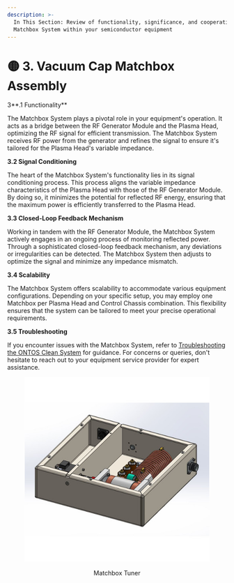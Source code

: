 ```yaml
---
description: >-
  In This Section: Review of functionality, significance, and cooperation of the
  Matchbox System within your semiconductor equipment
---
```


# 🟡 3. Vacuum Cap Matchbox Assembly

3\*\*.1 Functionality\*\*

The Matchbox System plays a pivotal role in your equipment's operation. It acts as a bridge between the RF Generator Module and the Plasma Head, optimizing the RF signal for efficient transmission. The Matchbox System receives RF power from the generator and refines the signal to ensure it's tailored for the Plasma Head's variable impedance.

**3.2 Signal Conditioning**

The heart of the Matchbox System's functionality lies in its signal conditioning process. This process aligns the variable impedance characteristics of the Plasma Head with those of the RF Generator Module. By doing so, it minimizes the potential for reflected RF energy, ensuring that the maximum power is efficiently transferred to the Plasma Head.

**3.3 Closed-Loop Feedback Mechanism**

Working in tandem with the RF Generator Module, the Matchbox System actively engages in an ongoing process of monitoring reflected power. Through a sophisticated closed-loop feedback mechanism, any deviations or irregularities can be detected. The Matchbox System then adjusts to optimize the signal and minimize any impedance mismatch.

**3.4 Scalability**

The Matchbox System offers scalability to accommodate various equipment configurations. Depending on your specific setup, you may employ one Matchbox per Plasma Head and Control Chassis combination. This flexibility ensures that the system can be tailored to meet your precise operational requirements.

**3.5 Troubleshooting**

If you encounter issues with the Matchbox System, refer to [Troubleshooting the ONTOS Clean System](../../troubleshooting/troubleshooting-the-ontos-clean-system.md) for guidance. For concerns or queries, don't hesitate to reach out to your equipment service provider for expert assistance.

<div align="center" data-full-width="false">

<figure><img src="../../../.gitbook/assets/mb.jpg" alt=""><figcaption><p>Matchbox Tuner</p></figcaption></figure>

</div>
